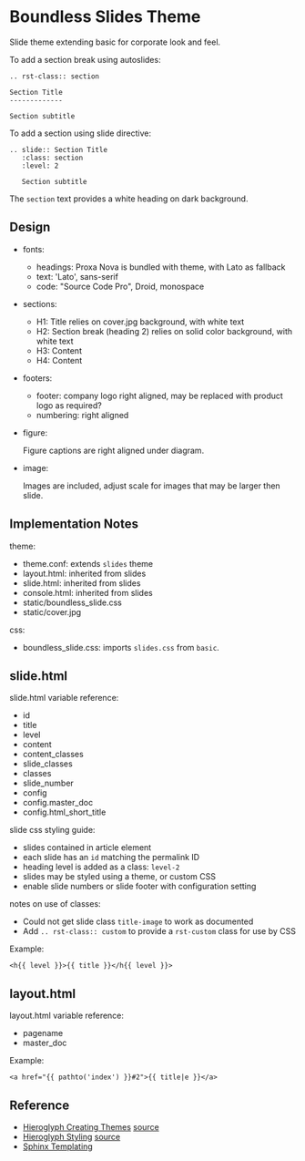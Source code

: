# Boundless Slides Theme

Slide theme extending basic for corporate look and feel.

To add a section break using autoslides:

```
.. rst-class:: section

Section Title
-------------

Section subtitle
```

To add a section using slide directive:

```
.. slide:: Section Title
   :class: section
   :level: 2
   
   Section subtitle 
```

The ``section`` text provides a white heading on dark background.

## Design

* fonts:
  
  * headings: Proxa Nova is bundled with theme, with Lato as fallback
  * text: 'Lato', sans-serif
  * code: "Source Code Pro", Droid, monospace
  
* sections:
  
  * H1: Title relies on cover.jpg background, with white text
  * H2: Section break (heading 2) relies on solid color background, with white text
  * H3: Content
  * H4: Content

* footers:
  
  * footer: company logo right aligned, may be replaced with product logo as required?
  * numbering: right aligned
  
* figure:
  
  Figure captions are right aligned under diagram.

* image:
  
  Images are included, adjust scale for images that may be larger then slide.

## Implementation Notes

theme:

* theme.conf: extends ``slides`` theme
* layout.html: inherited from slides
* slide.html: inherited from slides
* console.html: inherited from slides
* static/boundless_slide.css
* static/cover.jpg

css:

* boundless_slide.css: imports ``slides.css`` from ``basic``.

## slide.html

slide.html variable reference:

* id
* title
* level
* content
* content_classes
* slide_classes
* classes
* slide_number
* config
* config.master_doc
* config.html_short_title

slide css styling guide:

* slides contained in article element
* each slide has an ``id`` matching the permalink ID
* heading level is added as a class: ``level-2``
* slides may be styled using a theme, or custom CSS
* enable slide numbers or slide footer with configuration setting

notes on use of classes:

* Could not get slide class ``title-image`` to work as documented
* Add ``.. rst-class:: custom`` to provide a ``rst-custom`` class for use by CSS

Example:

```
<h{{ level }}>{{ title }}</h{{ level }}>
```

## layout.html

layout.html variable reference:

* pagename
* master_doc

Example:

```
<a href="{{ pathto('index') }}#2">{{ title|e }}</a>
```

## Reference

* [Hieroglyph Creating Themes](http://docs.hieroglyph.io/en/latest/theme-creation.html) [source](https://github.com/nyergler/hieroglyph/blob/master/docs/theme-creation.rst)
* [Hieroglyph Styling](http://docs.hieroglyph.io/en/latest/styling.html) [source](https://github.com/nyergler/hieroglyph/blob/master/docs/styling.rst)
* [Sphinx Templating](https://www.sphinx-doc.org/en/master/templating.html)
